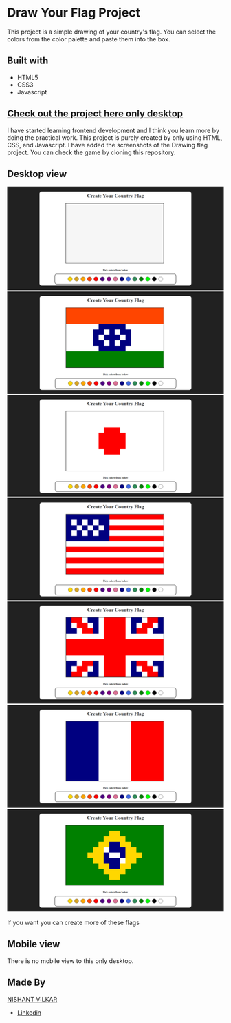 # Draw Your Flag Project
This project is a simple drawing of your country's flag. You can select the colors from the color palette and paste them into the box. 

## Built with
- HTML5
- CSS3
- Javascript

## [Check out the project here only desktop](https://almightynv.github.io/DrawYourFlag/)

I have started learning frontend development and I think you learn more by doing the practical work.
This project is purely created by only using HTML, CSS, and Javascript.
I have added the screenshots of the Drawing flag project. You can check the game by cloning this repository.

## Desktop view

![Draw your flag interface](Assets/MainInterface.PNG)
![INDIAN FLAG](Assets/IndianFlag.PNG)
![JAPAN FLAG](Assets/JapanFlag.PNG)
![USA FLAG](Assets/USAFlag.PNG)
![UK FLAG](Assets/UKFlag.PNG)
![FRANCE FLAG](Assets/FranceFlag.PNG)
![BRAZIL FLAG](Assets/BrazilFlag.PNG)

If you want you can create more of these flags

## Mobile view
There is no mobile view to this only desktop.

## Made By
[NISHANT VILKAR](https://github.com/almightynv)
- [Linkedin](https://www.linkedin.com/in/nishantvilkar076/)
